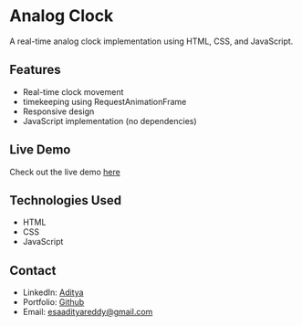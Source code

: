 # Analog Clock

A real-time analog clock implementation using HTML, CSS, and JavaScript. 

## Features

- Real-time clock movement
- timekeeping using RequestAnimationFrame
- Responsive design
- JavaScript implementation (no dependencies)

## Live Demo

Check out the live demo [here](https://emaniaditya.github.io/analog-clock/)

## Technologies Used

- HTML
- CSS
- JavaScript

## Contact

- LinkedIn: [Aditya](https://www.linkedin.com/in/me-adityaemani/)
- Portfolio: [Github](https://github.com/EmaniAditya)
- Email: esaadityareddy@gmail.com